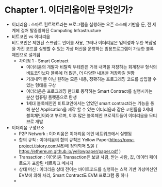 # Chapter 1. 이더리움이란 무엇인가?
- 이더리움 : 스마트 컨트랙트라는 프로그램을 실행하는 오픈 소스에 기반을 둔, 전 세계에 걸쳐 탈중앙화된 Computing Infrastructure
- 비트코인 vs 이더리움  
  비트코인은 제한된 스크립트 언어를 사용, 그러나 이더리움은 임의성과 무한 복잡성을 가진 코드를 실행할 수 있는 가상 머신을 운영하는
  범용프로그램이 가능한 블록체인으로 설계됨
  - 차이점 1 - Smart Contract
    - 이더리움의 개발자 비탈릭 부테린은 거래 내역을 저장하는 회계장부 형식의 비트코인보다 블록에 더 많은, 더 다양한 내용을 저장하길 원함
    - 거래내역 뿐 아닌 원하는 모든 내용, 정확히는 프로그래밍 코드를 삽입할 수 있는 형태를 구상
    - 이더리움은 프로그래밍 한대로 동작하는 Smart Contract를 실행시키는 분산 컴퓨팅 플랫폼으로 탄생
    - 1세대 블록체인인 비트코인에서는 없었던 smart contract라는 기능을 통해 분산 Application을 제작 할 수 있는 이더리움과 같은 코인들을 2세대 블록체인이라고 부르며, 이후 많은 블록체인 프로젝트들이 이더리움을 모티브로 개발
- 이더리움 구성요소
  - P2P Network : 이더리움은 이더리움 메인 네트워크에서 실행됨
  - 합의 규칙 : 이더리움의 합의 규칙은 Yellow Paper(https://pow-project.tistory.com/45)에 정의되어 있음 ( https://ethereum.github.io/yellowpaper/paper.pdf )
  - Transaction : 이더리움 Transaction은 보낸 사람, 받는 사람, 값, 데이터 페이로드가 포함된 네트워크 메시지
  - 상태 머신 : 이더리움 상태 전이는 바이트코드를 실행하는 스택 기반 가상머신인 EVM에 의해 처리, 
               Smart Contract도 EVM 프로그램 중 하나
  - 
